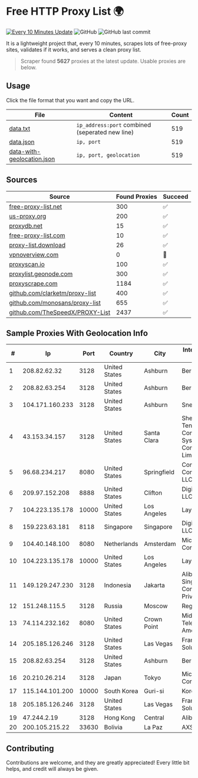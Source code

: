 
# Free HTTP Proxy List 🌍

[![Every 10 Minutes Update](https://github.com/mertguvencli/http-proxy-list/actions/workflows/main.yml/badge.svg?branch=main)](https://github.com/mertguvencli/http-proxy-list/actions/workflows/main.yml)
![GitHub](https://img.shields.io/github/license/mertguvencli/http-proxy-list)
![GitHub last commit](https://img.shields.io/github/last-commit/mertguvencli/http-proxy-list)

It is a lightweight project that, every 10 minutes, scrapes lots of free-proxy sites, validates if it works, and serves a clean proxy list.


> Scraper found **5627** proxies at the latest update. Usable proxies are below.

## Usage

Click the file format that you want and copy the URL.


|File|Content|Count|
|----|-------|-----|
|[data.txt](https://raw.githubusercontent.com/mertguvencli/http-proxy-list/main/proxy-list/data.txt)|`ip_address:port` combined (seperated new line)|519|
|[data.json](https://raw.githubusercontent.com/mertguvencli/http-proxy-list/main/proxy-list/data.json)|`ip, port`|519|
|[data-with-geolocation.json](https://raw.githubusercontent.com/mertguvencli/http-proxy-list/main/proxy-list/data-with-geolocation.json)|`ip, port, geolocation`|519|

## Sources

|Source|Found Proxies|Succeed|
|------|-------------|-------|
|[free-proxy-list.net](https://free-proxy-list.net)|300|✅|
|[us-proxy.org](https://www.us-proxy.org)|200|✅|
|[proxydb.net](http://proxydb.net)|15|✅|
|[free-proxy-list.com](https://free-proxy-list.com/?page=&port=&type%5B%5D=http&type%5B%5D=https&up_time=0&search=Search)|10|✅|
|[proxy-list.download](https://www.proxy-list.download/HTTP)|26|✅|
|[vpnoverview.com](https://vpnoverview.com/privacy/anonymous-browsing/free-proxy-servers)|0|🚫|
|[proxyscan.io](https://www.proxyscan.io)|100|✅|
|[proxylist.geonode.com](https://proxylist.geonode.com/api/proxy-list?limit=300&page=1&sort_by=lastChecked&sort_type=desc&protocols=http,https)|300|✅|
|[proxyscrape.com](https://api.proxyscrape.com/v2/?request=displayproxies&protocol=http&timeout=10000&country=all&ssl=all&anonymity=all)|1184|✅|
|[github.com/clarketm/proxy-list](https://raw.githubusercontent.com/clarketm/proxy-list/master/proxy-list-raw.txt)|400|✅|
|[github.com/monosans/proxy-list](https://raw.githubusercontent.com/monosans/proxy-list/main/proxies/http.txt)|655|✅|
|[github.com/TheSpeedX/PROXY-List](https://raw.githubusercontent.com/TheSpeedX/PROXY-List/master/http.txt)|2437|✅|


## Sample Proxies With Geolocation Info

|#|Ip|Port|Country|City|Internet Service Provider|
|-|--|----|-------|----|-------------------------|
|1|208.82.62.32|3128|United States|Ashburn|Bernardi Sounds|
|2|208.82.63.254|3128|United States|Ashburn|Bernardi Sounds|
|3|104.171.160.233|3128|United States|Ashburn|Sneaker Server|
|4|43.153.34.157|3128|United States|Santa Clara|Shenzhen Tencent Computer Systems Company Limited|
|5|96.68.234.217|8080|United States|Springfield|Comcast Cable Communications, LLC|
|6|209.97.152.208|8888|United States|Clifton|DigitalOcean, LLC|
|7|104.223.135.178|10000|United States|Los Angeles|LayerHost|
|8|159.223.63.181|8118|Singapore|Singapore|DigitalOcean, LLC|
|9|104.40.148.100|8080|Netherlands|Amsterdam|Microsoft Corporation|
|10|104.223.135.178|10000|United States|Los Angeles|LayerHost|
|11|149.129.247.230|3128|Indonesia|Jakarta|Alibaba.com Singapore E-Commerce Private Limited|
|12|151.248.115.5|3128|Russia|Moscow|Reg.Ru|
|13|74.114.232.162|8080|United States|Crown Point|Midwest Telecom of America, Inc|
|14|205.185.126.246|3128|United States|Las Vegas|FranTech Solutions|
|15|208.82.63.254|3128|United States|Ashburn|Bernardi Sounds|
|16|20.210.26.214|3128|Japan|Tokyo|Microsoft Corporation|
|17|115.144.101.200|10000|South Korea|Guri-si|Korea Telecom|
|18|205.185.126.246|3128|United States|Las Vegas|FranTech Solutions|
|19|47.244.2.19|3128|Hong Kong|Central|Alibaba.com LLC|
|20|200.105.215.22|33630|Bolivia|La Paz|AXS Bolivia S. A.|



## Contributing

Contributions are welcome, and they are greatly appreciated! Every
little bit helps, and credit will always be given.

